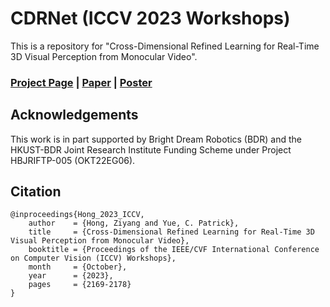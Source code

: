 # CDRNet (ICCV 2023 Workshops)
This is a repository for "Cross-Dimensional Refined Learning for Real-Time 3D Visual Perception from Monocular Video".
### [Project Page](https://hafred.github.io/cdrnet/) | [Paper](https://openaccess.thecvf.com/content/ICCV2023W/JRDB/papers/Hong_Cross-Dimensional_Refined_Learning_for_Real-Time_3D_Visual_Perception_from_Monocular_ICCVW_2023_paper.pdf) | [Poster](https://github.com/stanfordironman/cdrnet.torch.2023ICCV/blob/main/iccv23_poster_cdrnet_final.pdf)

## Acknowledgements
This work is in part supported by Bright Dream Robotics (BDR) and the HKUST-BDR Joint Research Institute Funding Scheme under Project HBJRIFTP-005 (OKT22EG06).

## Citation
```
@inproceedings{Hong_2023_ICCV,
    author    = {Hong, Ziyang and Yue, C. Patrick},
    title     = {Cross-Dimensional Refined Learning for Real-Time 3D Visual Perception from Monocular Video},
    booktitle = {Proceedings of the IEEE/CVF International Conference on Computer Vision (ICCV) Workshops},
    month     = {October},
    year      = {2023},
    pages     = {2169-2178}
}
```
